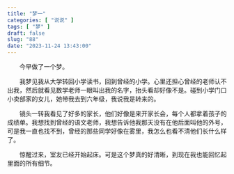 ```yaml
---
title: "梦一"
categories: [ "说说" ]
tags: [ "梦" ]
draft: false
slug: "88"
date: "2023-11-24 13:43:00"
---
```


&emsp;&emsp;今早做了一个梦。

&emsp;&emsp;我梦见我从大学转回小学读书，回到曾经的小学。心里还担心曾经的老师认不出我，然后就看见数学老师一眼叫出我的名字，抬头看却好像不是。碰到小学门口小卖部家的女儿，她带我去到六年级，我说我是转来的。

&emsp;&emsp;镜头一转我看见了好多的家长，他们好像是来开家长会，每个人都拿着孩子的成绩单。我想找到曾经的语文老师，我想告诉他我那天没有在他后面叫他的外号，可是我一直也找不到，曾经的那些同学好像在雾里，我怎么也看不清他们长什么样了。

&emsp;&emsp;惊醒过来，室友已经开始起床。可是这个梦真的好清晰，到现在我也能回忆起里面的所有细节。


